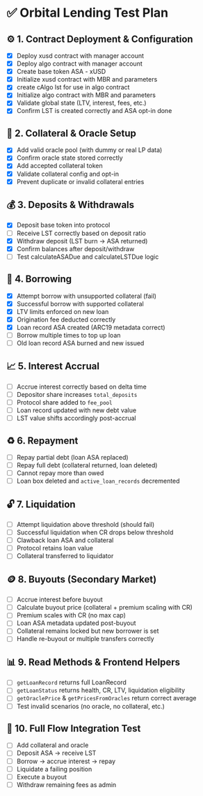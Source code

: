 
# ✅ Orbital Lending Test Plan

## ⚙️ 1. Contract Deployment & Configuration
- [x] Deploy xusd contract with manager account  
- [x] Deploy algo contract with manager account  
- [x] Create base token ASA - xUSD
- [x] Initialize xusd contract with MBR and parameters 
- [x] create cAlgo lst for use in algo contract
- [x] Initialize algo contract with MBR and parameters   
- [x] Validate global state (LTV, interest, fees, etc.)  
- [x] Confirm LST is created correctly and ASA opt-in done

## 🧱 2. Collateral & Oracle Setup
- [x] Add valid oracle pool (with dummy or real LP data)  
- [x] Confirm oracle state stored correctly  
- [x] Add accepted collateral token  
- [x] Validate collateral config and opt-in  
- [x] Prevent duplicate or invalid collateral entries  

## 💰 3. Deposits & Withdrawals
- [x] Deposit base token into protocol  
- [ ] Receive LST correctly based on deposit ratio  
- [x] Withdraw deposit (LST burn → ASA returned)  
- [x] Confirm balances after deposit/withdraw  
- [ ] Test calculateASADue and calculateLSTDue logic  

## 🏦 4. Borrowing
- [x] Attempt borrow with unsupported collateral (fail)  
- [x] Successful borrow with supported collateral  
- [x] LTV limits enforced on new loan  
- [x] Origination fee deducted correctly  
- [x] Loan record ASA created (ARC19 metadata correct)  
- [ ] Borrow multiple times to top up loan  
- [ ] Old loan record ASA burned and new issued  

## 📈 5. Interest Accrual
- [ ] Accrue interest correctly based on delta time  
- [ ] Depositor share increases `total_deposits`  
- [ ] Protocol share added to `fee_pool`  
- [ ] Loan record updated with new debt value  
- [ ] LST value shifts accordingly post-accrual  

## ♻️ 6. Repayment
- [ ] Repay partial debt (loan ASA replaced)  
- [ ] Repay full debt (collateral returned, loan deleted)  
- [ ] Cannot repay more than owed  
- [ ] Loan box deleted and `active_loan_records` decremented  

## 🔓 7. Liquidation
- [ ] Attempt liquidation above threshold (should fail)  
- [ ] Successful liquidation when CR drops below threshold  
- [ ] Clawback loan ASA and collateral  
- [ ] Protocol retains loan value  
- [ ] Collateral transferred to liquidator  

## 🪙 8. Buyouts (Secondary Market)
- [ ] Accrue interest before buyout  
- [ ] Calculate buyout price (collateral + premium scaling with CR)  
- [ ] Premium scales with CR (no max cap)  
- [ ] Loan ASA metadata updated post-buyout  
- [ ] Collateral remains locked but new borrower is set  
- [ ] Handle re-buyout or multiple transfers correctly  

## 📊 9. Read Methods & Frontend Helpers
- [ ] `getLoanRecord` returns full LoanRecord  
- [ ] `getLoanStatus` returns health, CR, LTV, liquidation eligibility  
- [ ] `getOraclePrice` & `getPricesFromOracles` return correct average  
- [ ] Test invalid scenarios (no oracle, no collateral, etc.)  

## 🧪 10. Full Flow Integration Test
- [ ] Add collateral and oracle  
- [ ] Deposit ASA → receive LST  
- [ ] Borrow → accrue interest → repay  
- [ ] Liquidate a failing position  
- [ ] Execute a buyout  
- [ ] Withdraw remaining fees as admin
